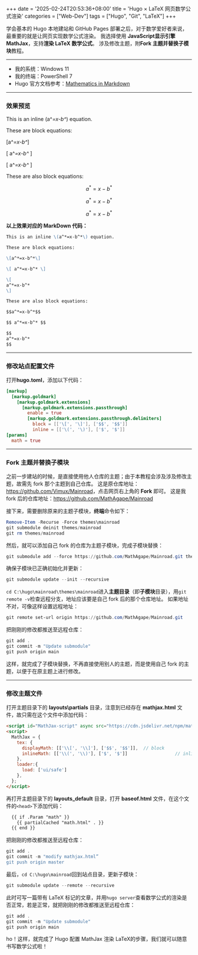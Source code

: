 +++
date = '2025-02-24T20:53:36+08:00'
title = 'Hugo × LaTeX 网页数学公式渲染'
categories = ["Web-Dev"]
tags = ["Hugo", "Git", "LaTeX"]
+++

学会基本的 Hugo 本地建站和 GitHub Pages 部署之后，对于数学爱好者来说，最重要的就是让网页实现数学公式渲染。
我选择使用 **JavaScript显示引擎 MathJax**，支持**渲染 LaTeX 数学公式**。
涉及修改主题，附**Fork 主题并替换子模块**教程。

<!--more-->

---

- 我的系统：Windows 11
- 我的终端：PowerShell 7
- Hugo 官方文档参考：[Mathematics in Markdown](https://gohugo.io/content-management/mathematics/)

---

### 效果预览

This is an inline \(a^*=x-b^*\) equation.

These are block equations:

\[a^*=x-b^*\]

\[ a^*=x-b^* \]

\[
a^*=x-b^*
\]

These are also block equations:

$$a^*=x-b^*$$

$$ a^*=x-b^* $$

$$
a^*=x-b^*
$$

**以上效果对应的 MarkDown 代码：**
```MarkDown
This is an inline \(a^*=x-b^*\) equation.

These are block equations:

\[a^*=x-b^*\]

\[ a^*=x-b^* \]

\[
a^*=x-b^*
\]

These are also block equations:

$$a^*=x-b^*$$

$$ a^*=x-b^* $$

$$
a^*=x-b^*
$$
```

---

### 修改站点配置文件

打开**hugo.toml**，添加以下代码：
```TOML
[markup]
  [markup.goldmark]
    [markup.goldmark.extensions]
      [markup.goldmark.extensions.passthrough]
        enable = true
        [markup.goldmark.extensions.passthrough.delimiters]
          block = [['\[', '\]'], ['$$', '$$']]
          inline = [['\(', '\)'], ['$', '$']]
[params]
  math = true
```

---

### Fork 主题并替换子模块

之前一步建站的时候，是直接使用他人仓库的主题；由于本教程会涉及涉及修改主题，故需先 fork 那个主题到自己仓库。
这是原仓库地址：<https://github.com/Vimux/Mainroad>，点击网页右上角的 **Fork** 即可。 
这是我 fork 后的仓库地址：<https://github.com/MathAgape/Mainroad>

接下来，需要删除原来的主题子模块，**终端**命令如下：
```PowerShell
Remove-Item -Recurse -Force themes\mainroad
git submodule deinit themes/mainroad
git rm themes/mainroad
```

然后，就可以添加自己 fork 的仓库为主题子模块，完成子模块替换：
```PowerShell
git submodule add --force https://github.com/MathAgape/Mainroad.git themes/mainroad
```

确保子模块已正确初始化并更新：
```PowerShell
git submodule update --init --recursive
```

`cd C:\hugo\mainroad\themes\mainroad`进入**主题目录**（即**子模块**目录），用`git remote -v`检查远程分支，地址应该要是自己 fork 后的那个仓库地址。
如果地址不对，可像这样设置远程地址：
```PowerShell
git remote set-url origin https://github.com/MathAgape/Mainroad.git
```

把刚刚的修改都推送至远程仓库：
```PowerShell
git add .
git commit -m "Update submodule"
git push origin main
```

这样，就完成了子模块替换，不再直接使用别人的主题，而是使用自己 fork 的主题，以便于在原主题上进行修改。

---

### 修改主题文件

打开主题目录下的 **layouts\partials** 目录，注意到已经存在 **mathjax.html** 文件，故只需在这个文件中添加代码：
```HTML
<script id="MathJax-script" async src="https://cdn.jsdelivr.net/npm/mathjax@3/es5/tex-chtml.js"></script>
<script>
  MathJax = {
    tex: {
      displayMath: [['\\[', '\\]'], ['$$', '$$']],  // block
      inlineMath: [['\\(', '\\)'], ['$', '$']]                  // inline
    },
    loader:{
      load: ['ui/safe']
    },
  };
</script>
```

再打开主题目录下的 **layouts\_default** 目录，打开 **baseof.html** 文件，在这个文件的`<head>`下添加代码：
```HTML
  {{ if .Param "math" }}
    {{ partialCached "math.html" . }}
  {{ end }}
```

把刚刚的修改都推送至远程仓库：
```PowerShell
git add .
git commit -m "modify mathjax.html”
git push origin master
```

最后，`cd C:\hugo\mainroad`回到站点目录，更新子模块：
```PowerShell
git submodule update --remote --recursive
```

此时可写一篇带有 LaTeX 标记的文章，并用`hugo server`查看数学公式的渲染是否正常，若是正常，就把刚刚的修改都推送至远程仓库：
```PowerShell
git add .
git commit -m "Update submodule"
git push origin main
```

ho！这样，就完成了 Hugo 配置 MathJax 渲染 LaTeX的步骤，我们就可以随意书写数学公式啦！